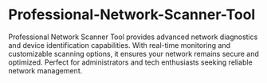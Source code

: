 # Professional-Network-Scanner-Tool
Professional Network Scanner Tool provides advanced network diagnostics and device identification capabilities. With real-time monitoring and customizable scanning options, it ensures your network remains secure and optimized. Perfect for administrators and tech enthusiasts seeking reliable network management.
